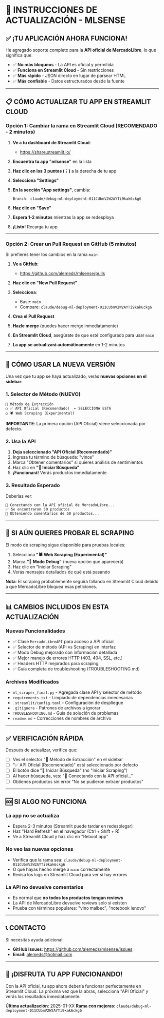 # 🚀 INSTRUCCIONES DE ACTUALIZACIÓN - MLSENSE

## ✅ ¡TU APLICACIÓN AHORA FUNCIONA!

He agregado soporte completo para la **API oficial de MercadoLibre**, lo que significa que:
- ✅ **No más bloqueos** - La API es oficial y permitida
- ✅ **Funciona en Streamlit Cloud** - Sin restricciones
- ✅ **Más rápido** - JSON directo en lugar de parsear HTML
- ✅ **Más confiable** - Datos estructurados desde la fuente

---

## 📋 CÓMO ACTUALIZAR TU APP EN STREAMLIT CLOUD

### Opción 1: Cambiar la rama en Streamlit Cloud (RECOMENDADO - 2 minutos)

1. **Ve a tu dashboard de Streamlit Cloud**:
   - https://share.streamlit.io/

2. **Encuentra tu app "mlsense"** en la lista

3. **Haz clic en los 3 puntos (⋮)** a la derecha de tu app

4. **Selecciona "Settings"**

5. **En la sección "App settings"**, cambia:
   ```
   Branch: claude/debug-ml-deployment-011CUbmV2W2AYTi9kak6ckg6
   ```

6. **Haz clic en "Save"**

7. **Espera 1-2 minutos** mientras la app se redesploya

8. **¡Listo!** Recarga tu app

---

### Opción 2: Crear un Pull Request en GitHub (5 minutos)

Si prefieres tener los cambios en la rama `main`:

1. **Ve a GitHub**:
   - https://github.com/alemeds/mlsense/pulls

2. **Haz clic en "New Pull Request"**

3. **Selecciona**:
   - Base: `main`
   - Compare: `claude/debug-ml-deployment-011CUbmV2W2AYTi9kak6ckg6`

4. **Crea el Pull Request**

5. **Hazle merge** (puedes hacer merge inmediatamente)

6. **En Streamlit Cloud**, asegúrate de que esté configurado para usar `main`

7. **La app se actualizará automáticamente** en 1-2 minutos

---

## 🎯 CÓMO USAR LA NUEVA VERSIÓN

Una vez que tu app se haya actualizado, verás **nuevas opciones en el sidebar**:

### 1. **Selector de Método** (NUEVO)

```
🔌 Método de Extracción
○ ✅ API Oficial (Recomendado)  ← SELECCIONA ESTA
○ 🕷️ Web Scraping (Experimental)
```

**IMPORTANTE**: La primera opción (API Oficial) viene seleccionada por defecto.

### 2. **Usa la API**

1. **Deja seleccionado "API Oficial (Recomendado)"**
2. Ingresa tu término de búsqueda: "vinos"
3. Marca "Obtener comentarios" si quieres análisis de sentimientos
4. Haz clic en **"🚀 Iniciar Búsqueda"**
5. **¡Funcionará!** Verás productos inmediatamente

### 3. **Resultado Esperado**

Deberías ver:
```
🔌 Conectando con la API oficial de MercadoLibre...
✅ Se encontraron 50 productos
📝 Obteniendo comentarios de 50 productos...
```

---

## 🐛 SI AÚN QUIERES PROBAR EL SCRAPING

El modo de scraping sigue disponible para pruebas locales:

1. Selecciona **"🕷️ Web Scraping (Experimental)"**
2. Marca **"🐛 Modo Debug"** (nueva opción que aparecerá)
3. Haz clic en "Iniciar Scraping"
4. Verás mensajes detallados de qué está pasando

**Nota**: El scraping probablemente seguirá fallando en Streamlit Cloud debido a que MercadoLibre bloquea esas peticiones.

---

## 📊 CAMBIOS INCLUIDOS EN ESTA ACTUALIZACIÓN

### Nuevas Funcionalidades
- ✅ Clase `MercadoLibreAPI` para acceso a API oficial
- ✅ Selector de método (API vs Scraping) en interfaz
- ✅ Modo Debug mejorado con información detallada
- ✅ Mejor manejo de errores HTTP (403, 404, SSL, etc.)
- ✅ Headers HTTP mejorados para scraping
- ✅ Guía completa de troubleshooting (TROUBLESHOOTING.md)

### Archivos Modificados
- `ml_scraper_final.py` - Agregada clase API y selector de método
- `requirements.txt` - Limpiado de dependencias innecesarias
- `.streamlit/config.toml` - Configuración de despliegue
- `.gitignore` - Patrones de archivos a ignorar
- `TROUBLESHOOTING.md` - Guía de solución de problemas
- `readme.md` - Correcciones de nombres de archivo

---

## ✅ VERIFICACIÓN RÁPIDA

Después de actualizar, verifica que:

- [ ] Ves el selector "🔌 Método de Extracción" en el sidebar
- [ ] "✅ API Oficial (Recomendado)" está seleccionado por defecto
- [ ] El botón dice "🚀 Iniciar Búsqueda" (no "Iniciar Scraping")
- [ ] Al hacer búsqueda, ves: "🔌 Conectando con la API oficial..."
- [ ] Obtienes productos sin error "No se pudieron extraer productos"

---

## 🆘 SI ALGO NO FUNCIONA

### La app no se actualiza
- Espera 2-3 minutos (Streamlit puede tardar en redesplegar)
- Haz "Hard Refresh" en el navegador (Ctrl + Shift + R)
- Ve a Streamlit Cloud y haz clic en "Reboot app"

### No veo las nuevas opciones
- Verifica que la rama sea: `claude/debug-ml-deployment-011CUbmV2W2AYTi9kak6ckg6`
- O que hayas hecho merge a `main` correctamente
- Revisa los logs en Streamlit Cloud para ver si hay errores

### La API no devuelve comentarios
- Es normal que **no todos los productos tengan reviews**
- La API de MercadoLibre devuelve reviews solo si existen
- Prueba con términos populares: "vino malbec", "notebook lenovo"

---

## 📞 CONTACTO

Si necesitas ayuda adicional:
- **GitHub Issues**: https://github.com/alemeds/mlsense/issues
- **Email**: alemeds@hotmail.com

---

## 🎉 ¡DISFRUTA TU APP FUNCIONANDO!

Con la API oficial, tu app ahora debería funcionar perfectamente en Streamlit Cloud. La próxima vez que la abras, selecciona "API Oficial" y verás los resultados inmediatamente.

**Última actualización**: 2025-01-XX
**Rama con mejoras**: `claude/debug-ml-deployment-011CUbmV2W2AYTi9kak6ckg6`
